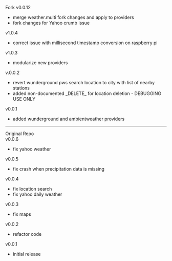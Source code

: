 Fork
v0.0.12
- merge weather.multi fork changes and apply to providers
- fork changes for Yahoo crumb issue

v1.0.4
- correct issue with millisecond timestamp conversion on raspberry pi  

v1.0.3
- modularize new providers

v.0.0.2
- revert wunderground pws search location to city with list of nearby stations
- added non-documented \_DELETE\_ for location deletion - DEBUGGING USE ONLY 

v0.0.1
- added wunderground and ambientweather providers
_________________________
Original Repo  
v0.0.6
- fix yahoo weather

v0.0.5
- fix crash when precipitation data is missing

v0.0.4
- fix location search
- fix yahoo daily weather

v0.0.3
- fix maps

v0.0.2
- refactor code

v0.0.1
- initial release
